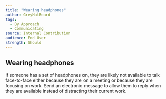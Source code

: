 ```yaml
---
title: "Wearing headphones"
author: GreyHatBeard
tags: 
  - By Approach
  - Communicating
source: Internal Contribution
audience: End User
strength: Should
---
```

## Wearing headphones

If someone has a set of headphones on, they are likely not available to talk face-to-face either because they are on a meeting or because they are focusing on work. Send an electronic message to allow them to reply when they are available instead of distracting their current work.